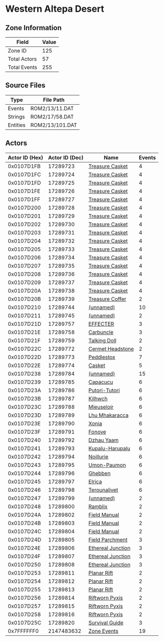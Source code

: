 # Western Altepa Desert

## Zone Information

| Field        |   Value |
|--------------|---------|
| Zone ID      |     125 |
| Total Actors |      57 |
| Total Events |     255 |

## Source Files

| Type     | File Path       |
|----------|-----------------|
| Events   | ROM2/13/11.DAT  |
| Strings  | ROM2/17/58.DAT  |
| Entities | ROM2/13/101.DAT |

## Actors

| Actor ID (Hex)   |   Actor ID (Dec) | Name                                                         |   Events |
|------------------|------------------|--------------------------------------------------------------|----------|
| 0x0107D1FB       |         17289723 | [Treasure Casket](./17289723%20-%20Treasure%20Casket.md)     |        4 |
| 0x0107D1FC       |         17289724 | [Treasure Casket](./17289724%20-%20Treasure%20Casket.md)     |        4 |
| 0x0107D1FD       |         17289725 | [Treasure Casket](./17289725%20-%20Treasure%20Casket.md)     |        4 |
| 0x0107D1FE       |         17289726 | [Treasure Casket](./17289726%20-%20Treasure%20Casket.md)     |        4 |
| 0x0107D1FF       |         17289727 | [Treasure Casket](./17289727%20-%20Treasure%20Casket.md)     |        4 |
| 0x0107D200       |         17289728 | [Treasure Casket](./17289728%20-%20Treasure%20Casket.md)     |        4 |
| 0x0107D201       |         17289729 | [Treasure Casket](./17289729%20-%20Treasure%20Casket.md)     |        4 |
| 0x0107D202       |         17289730 | [Treasure Casket](./17289730%20-%20Treasure%20Casket.md)     |        4 |
| 0x0107D203       |         17289731 | [Treasure Casket](./17289731%20-%20Treasure%20Casket.md)     |        4 |
| 0x0107D204       |         17289732 | [Treasure Casket](./17289732%20-%20Treasure%20Casket.md)     |        4 |
| 0x0107D205       |         17289733 | [Treasure Casket](./17289733%20-%20Treasure%20Casket.md)     |        4 |
| 0x0107D206       |         17289734 | [Treasure Casket](./17289734%20-%20Treasure%20Casket.md)     |        4 |
| 0x0107D207       |         17289735 | [Treasure Casket](./17289735%20-%20Treasure%20Casket.md)     |        4 |
| 0x0107D208       |         17289736 | [Treasure Casket](./17289736%20-%20Treasure%20Casket.md)     |        4 |
| 0x0107D209       |         17289737 | [Treasure Casket](./17289737%20-%20Treasure%20Casket.md)     |        4 |
| 0x0107D20A       |         17289738 | [Treasure Casket](./17289738%20-%20Treasure%20Casket.md)     |        4 |
| 0x0107D20B       |         17289739 | [Treasure Coffer](./17289739%20-%20Treasure%20Coffer.md)     |        2 |
| 0x0107D210       |         17289744 | [(unnamed)](./17289744.md)                                   |       10 |
| 0x0107D211       |         17289745 | [(unnamed)](./17289745.md)                                   |        2 |
| 0x0107D21D       |         17289757 | [EFFECTER](./17289757%20-%20EFFECTER.md)                     |        3 |
| 0x0107D21E       |         17289758 | [Carbuncle](./17289758%20-%20Carbuncle.md)                   |        3 |
| 0x0107D21F       |         17289759 | [Talking Doll](./17289759%20-%20Talking%20Doll.md)           |        2 |
| 0x0107D22C       |         17289772 | [Cermet Headstone](./17289772%20-%20Cermet%20Headstone.md)   |        2 |
| 0x0107D22D       |         17289773 | [Peddlestox](./17289773%20-%20Peddlestox.md)                 |        7 |
| 0x0107D22E       |         17289774 | [Casket](./17289774%20-%20Casket.md)                         |        5 |
| 0x0107D238       |         17289784 | [(unnamed)](./17289784.md)                                   |       15 |
| 0x0107D239       |         17289785 | [Capacucu](./17289785%20-%20Capacucu.md)                     |        6 |
| 0x0107D23A       |         17289786 | [Putori-Tutori](./17289786%20-%20Putori-Tutori.md)           |        6 |
| 0x0107D23B       |         17289787 | [Kilhwch](./17289787%20-%20Kilhwch.md)                       |        6 |
| 0x0107D23C       |         17289788 | [Mieuseloir](./17289788%20-%20Mieuseloir.md)                 |        6 |
| 0x0107D23D       |         17289789 | [Lhu Mhakaracca](./17289789%20-%20Lhu%20Mhakaracca.md)       |        6 |
| 0x0107D23E       |         17289790 | [Xonia](./17289790%20-%20Xonia.md)                           |        6 |
| 0x0107D23F       |         17289791 | [Fonove](./17289791%20-%20Fonove.md)                         |        6 |
| 0x0107D240       |         17289792 | [Dzhau Yaam](./17289792%20-%20Dzhau%20Yaam.md)               |        6 |
| 0x0107D241       |         17289793 | [Kupalu-Harupalu](./17289793%20-%20Kupalu-Harupalu.md)       |        6 |
| 0x0107D242       |         17289794 | [Noillurie](./17289794%20-%20Noillurie.md)                   |        6 |
| 0x0107D243       |         17289795 | [Umon-Paumon](./17289795%20-%20Umon-Paumon.md)               |        6 |
| 0x0107D244       |         17289796 | [Ghebben](./17289796%20-%20Ghebben.md)                       |        6 |
| 0x0107D245       |         17289797 | [Elrica](./17289797%20-%20Elrica.md)                         |        6 |
| 0x0107D246       |         17289798 | [Terounalivet](./17289798%20-%20Terounalivet.md)             |        6 |
| 0x0107D247       |         17289799 | [(unnamed)](./17289799.md)                                   |        2 |
| 0x0107D248       |         17289800 | [Ramblix](./17289800%20-%20Ramblix.md)                       |        2 |
| 0x0107D24A       |         17289802 | [Field Manual](./17289802%20-%20Field%20Manual.md)           |        2 |
| 0x0107D24B       |         17289803 | [Field Manual](./17289803%20-%20Field%20Manual.md)           |        2 |
| 0x0107D24C       |         17289804 | [Field Manual](./17289804%20-%20Field%20Manual.md)           |        2 |
| 0x0107D24D       |         17289805 | [Field Parchment](./17289805%20-%20Field%20Parchment.md)     |        3 |
| 0x0107D24E       |         17289806 | [Ethereal Junction](./17289806%20-%20Ethereal%20Junction.md) |        3 |
| 0x0107D24F       |         17289807 | [Ethereal Junction](./17289807%20-%20Ethereal%20Junction.md) |        3 |
| 0x0107D250       |         17289808 | [Ethereal Junction](./17289808%20-%20Ethereal%20Junction.md) |        3 |
| 0x0107D253       |         17289811 | [Planar Rift](./17289811%20-%20Planar%20Rift.md)             |        2 |
| 0x0107D254       |         17289812 | [Planar Rift](./17289812%20-%20Planar%20Rift.md)             |        2 |
| 0x0107D255       |         17289813 | [Planar Rift](./17289813%20-%20Planar%20Rift.md)             |        2 |
| 0x0107D256       |         17289814 | [Riftworn Pyxis](./17289814%20-%20Riftworn%20Pyxis.md)       |        2 |
| 0x0107D257       |         17289815 | [Riftworn Pyxis](./17289815%20-%20Riftworn%20Pyxis.md)       |        2 |
| 0x0107D258       |         17289816 | [Riftworn Pyxis](./17289816%20-%20Riftworn%20Pyxis.md)       |        2 |
| 0x0107D25C       |         17289820 | [Survival Guide](./17289820%20-%20Survival%20Guide.md)       |        3 |
| 0x7FFFFFF0       |       2147483632 | [Zone Events](./Zone%20Events.md)                            |       19 |
